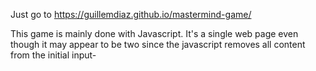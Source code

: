 

Just go to https://guillemdiaz.github.io/mastermind-game/

This game is mainly done with Javascript. It's a single web page even though it may 
appear to be two since the javascript removes all content from the initial input-
